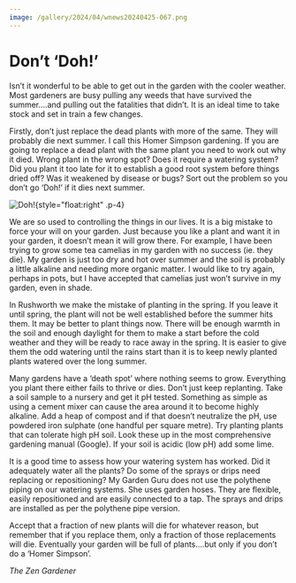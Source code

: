 ```yaml
---
image: /gallery/2024/04/wnews20240425-067.png
---
```

# Don’t ‘Doh!’

Isn’t it wonderful to be able to get out
in the garden with the cooler weather. Most
gardeners are busy pulling any weeds that
have survived the summer….and pulling out
the fatalities that didn’t. It is an ideal time to
take stock and set in train a few changes.

Firstly, don’t just replace the dead plants
with more of the same. They will probably
die next summer. I call this Homer Simpson
gardening. If you are going to replace a dead
plant with the same plant you need to work
out why it died. Wrong plant in the wrong
spot? Does it require a watering system?
Did you plant it too late for it to establish a
good root system before
things dried off? Was
it weakened by disease
or bugs? Sort out the
problem so you don’t
go ‘Doh!’ if it dies next
summer.

![Doh!](https://media.wnews.org.au/gallery/2024/04/wnews20240425-067.png){style="float:right" .p-4}

We are so used to
controlling the things
in our lives. It is a big
mistake to force your
will on your garden. Just
because you like a plant and want it in your
garden, it doesn’t mean it will grow there. For
example, I have been trying to grow some tea
camelias in my garden with no success (ie.
they die). My garden is just too dry and hot
over summer and the soil is probably a little
alkaline and needing more organic matter.
I would like to try again, perhaps in pots,
but I have accepted that camelias just won’t
survive in my garden, even in shade.

In Rushworth we make the mistake of
planting in the spring. If you leave it until
spring, the plant will not be well established
before the summer hits them. It may be better
to plant things now. There will be enough
warmth in the soil and enough daylight for
them to make a start before the cold weather
and they will be ready to race away in the
spring. It is easier to give them the odd
watering until the rains start than it is to keep
newly planted plants watered over the long
summer.

Many gardens have a ‘death spot’ where
nothing seems to grow. Everything you plant
there either fails to thrive or dies. Don’t
just keep replanting. Take a soil sample to a
nursery and get it pH tested. Something as
simple as using a cement mixer can cause
the area around it to become highly alkaline.
Add a heap of compost and if that doesn’t
neutralize the pH, use
powdered iron sulphate (one
handful per square metre).
Try planting plants that
can tolerate high pH soil.
Look these up in the most
comprehensive gardening
manual (Google). If your
soil is acidic (low pH) add
some lime.

It is a good time to assess
how your watering system
has worked. Did it adequately water all the
plants? Do some of the sprays or drips need
replacing or repositioning? My Garden Guru
does not use the polythene piping on our
watering systems. She uses garden hoses.
They are flexible, easily repositioned and
are easily connected to a tap. The sprays and
drips are installed as per the polythene pipe
version.

Accept that a fraction of new plants will
die for whatever reason, but remember that
if you replace them, only a fraction of those
replacements will die. Eventually your garden
will be full of plants….but only if you don’t
do a ‘Homer Simpson’. 

_The Zen Gardener_